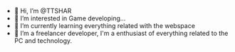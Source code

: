 - 👋 Hi, I’m @TTSHAR
- 👀 I’m interested in Game developing...
- 🌱 I’m currently learning everything related with the webspace
- 💞️ I’m a freelancer developer, I'm a enthusiast of everything related to the PC and technology.

<!---
TTSHAR/TTSHAR is a ✨ special ✨ repository because its `README.md` (this file) appears on your GitHub profile.
You can click the Preview link to take a look at your changes.
--->
